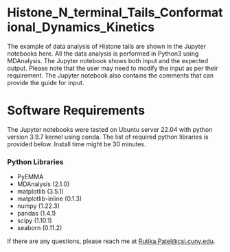# Histone_N_terminal_Tails_Conformational_Dynamics_Kinetics
The example of data analysis of Histone tails are shown in the Jupyter notebooks here. All the data analysis is performed in Python3 using MDAnalysis. The Jupyter notebook shows both input and the expected output. Please note that the user may need to modify the input as per their requirement. The Jupyter notebook also contains the comments that can provide the guide for input.  
# Software Requirements 
The Jupyter notebooks were tested on Ubuntu server 22.04 with python version 3.9.7 kernel using conda. The list of required python libraries is provided below. Install time might be 30 minutes. 
### Python Libraries 
+ PyEMMA 
+ MDAnalysis (2.1.0)
+ matplotlib (3.5.1)
+ matplotlib-inline (0.1.3)
+ numpy (1.22.3)
+ pandas (1.4.1)
+ scipy (1.10.1)
+ seaborn (0.11.2)

If there are any questions, please reach me at Rutika.Patel@csi.cuny.edu. 
